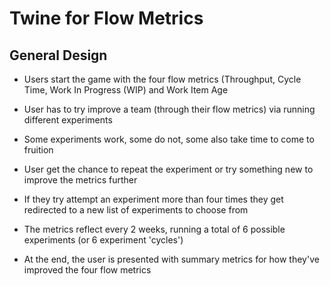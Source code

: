 # Twine for Flow Metrics

## General Design
* Users start the game with the four flow metrics (Throughput, Cycle Time, Work In Progress (WIP) and Work Item Age
  
* User has to try improve a team (through their flow metrics) via running different experiments
  
* Some experiments work, some do not, some also take time to come to fruition
  
* User get the chance to repeat the experiment or try something new to improve the metrics further
  
* If they try attempt an experiment more than four times they get redirected to a new list of experiments to choose from
  
* The metrics reflect every 2 weeks, running a total of 6 possible experiments (or 6 experiment 'cycles')
  
* At the end, the user is presented with summary metrics for how they've improved the four flow metrics
